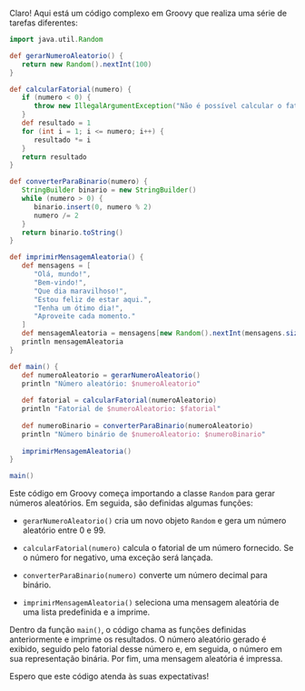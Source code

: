Claro! Aqui está um código complexo em Groovy que realiza uma série de tarefas diferentes:

```groovy
import java.util.Random

def gerarNumeroAleatorio() {
   return new Random().nextInt(100)
}

def calcularFatorial(numero) {
   if (numero < 0) {
      throw new IllegalArgumentException("Não é possível calcular o fatorial de um número negativo.")
   }
   def resultado = 1
   for (int i = 1; i <= numero; i++) {
      resultado *= i
   }
   return resultado
}

def converterParaBinario(numero) {
   StringBuilder binario = new StringBuilder()
   while (numero > 0) {
      binario.insert(0, numero % 2)
      numero /= 2
   }
   return binario.toString()
}

def imprimirMensagemAleatoria() {
   def mensagens = [
      "Olá, mundo!",
      "Bem-vindo!",
      "Que dia maravilhoso!",
      "Estou feliz de estar aqui.",
      "Tenha um ótimo dia!",
      "Aproveite cada momento."
   ]
   def mensagemAleatoria = mensagens[new Random().nextInt(mensagens.size())]
   println mensagemAleatoria
}

def main() {
   def numeroAleatorio = gerarNumeroAleatorio()
   println "Número aleatório: $numeroAleatorio"
   
   def fatorial = calcularFatorial(numeroAleatorio)
   println "Fatorial de $numeroAleatorio: $fatorial"
   
   def numeroBinario = converterParaBinario(numeroAleatorio)
   println "Número binário de $numeroAleatorio: $numeroBinario"
   
   imprimirMensagemAleatoria()
}

main()
```

Este código em Groovy começa importando a classe `Random` para gerar números aleatórios. Em seguida, são definidas algumas funções:

- `gerarNumeroAleatorio()` cria um novo objeto `Random` e gera um número aleatório entre 0 e 99.

- `calcularFatorial(numero)` calcula o fatorial de um número fornecido. Se o número for negativo, uma exceção será lançada.

- `converterParaBinario(numero)` converte um número decimal para binário.

- `imprimirMensagemAleatoria()` seleciona uma mensagem aleatória de uma lista predefinida e a imprime.

Dentro da função `main()`, o código chama as funções definidas anteriormente e imprime os resultados. O número aleatório gerado é exibido, seguido pelo fatorial desse número e, em seguida, o número em sua representação binária. Por fim, uma mensagem aleatória é impressa.

Espero que este código atenda às suas expectativas!